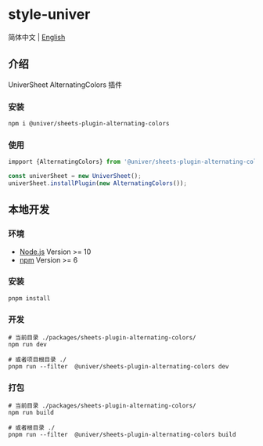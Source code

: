 # style-univer

简体中文 | [English](./README.md)

## 介绍

UniverSheet AlternatingColors 插件

### 安装

```bash
npm i @univer/sheets-plugin-alternating-colors
```

### 使用

```js
impport {AlternatingColors} from '@univer/sheets-plugin-alternating-colors'

const univerSheet = new UniverSheet();
univerSheet.installPlugin(new AlternatingColors());
```

## 本地开发

### 环境

-   [Node.js](https://nodejs.org/en/) Version >= 10
-   [npm](https://www.npmjs.com/) Version >= 6

### 安装

```
pnpm install
```

### 开发

```
# 当前目录 ./packages/sheets-plugin-alternating-colors/
npm run dev

# 或者项目根目录 ./
pnpm run --filter  @univer/sheets-plugin-alternating-colors dev
```

### 打包

```
# 当前目录 ./packages/sheets-plugin-alternating-colors/
npm run build

# 或者根目录 ./
pnpm run --filter  @univer/sheets-plugin-alternating-colors build
```
